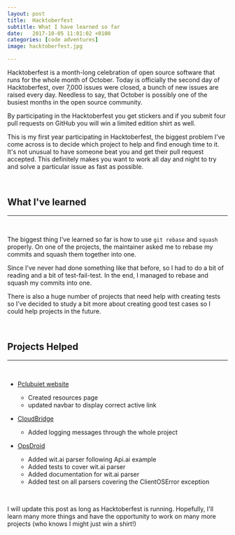 ```yaml
---
layout: post
title:  Hacktoberfest
subtitle: What I have learned so far
date:   2017-10-05 11:01:02 +0100
categories: [code adventures]
image: hacktoberfest.jpg

---
```

Hacktoberfest is a month-long celebration of open source software that runs for the whole month of October.
Today is officially the second day of Hacktoberfest, over 7,000 issues were closed, a  bunch of new issues are raised every day. Needless to say, that October is possibly one of the busiest months in the open source community.

By participating in the Hacktoberfest you get stickers and if you submit four pull requests on GitHub you will win a limited edition shirt as well.

This is my first year participating in Hacktoberfest, the biggest problem I've come across is to decide which project to help and find enough time to it. It's not unusual to have someone beat you and get their pull request accepted. This definitely makes you want to work all day and night to try and solve a particular issue as fast as possible.

&nbsp;
&nbsp;
## What I've learned
----
&nbsp;


The biggest thing I've learned so far is how to use `git rebase` and `squash` properly. On one of the projects, the maintainer asked me to rebase my commits and squash them together into one.

Since I've never had done something like that before, so I had to do a bit of reading and a bit of test-fail-test. In the end, I managed to rebase and squash my commits into one.

There is also a huge number of projects that need help with creating tests so I've decided to study a bit more about creating good test cases so I could help projects in the future.

&nbsp;
&nbsp;
## Projects Helped
----
&nbsp;

- [Pclubuiet website](https://github.com/pclubuiet/website)
  - Created resources page
  - updated navbar to display correct active link

- [CloudBridge](https://github.com/gvlproject/cloudbridge)
  - Added logging messages through the whole project

- [OpsDroid](https://github.com/opsdroid/opsdroid)
  - Added wit.ai parser following Api.ai example
  - Added tests to cover wit.ai parser
  - Added documentation for wit.ai parser
  - Added test on all parsers covering the ClientOSError exception

&nbsp;
&nbsp;

I will update this post as long as Hacktoberfest is running. Hopefully, I'll learn many more things and have the opportunity to work on many more projects (who knows I might just win a shirt!)

&nbsp;
